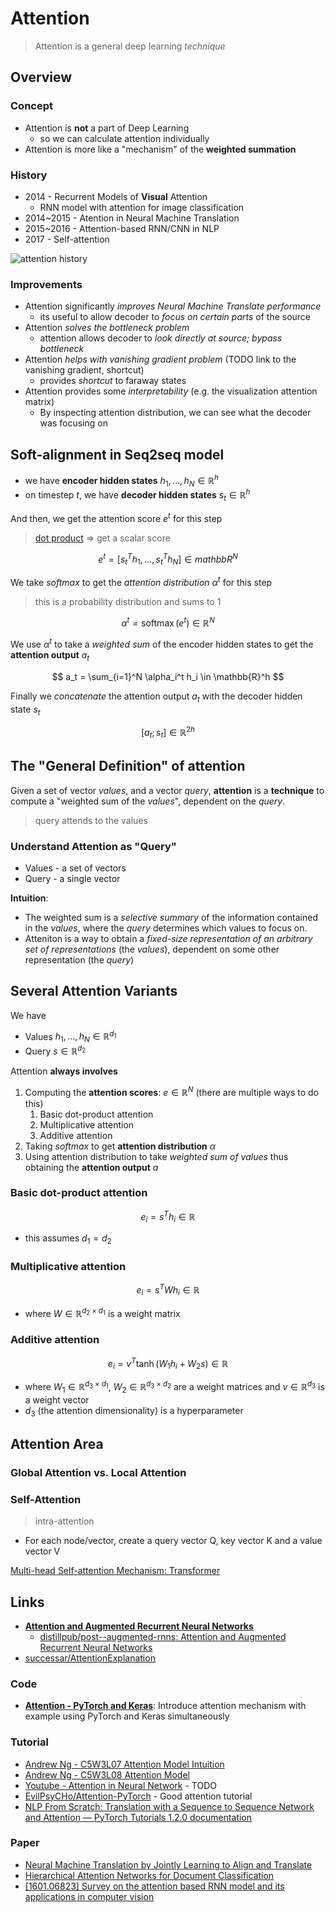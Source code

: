# Attention

> Attention is a general deep learning *technique*

## Overview

### Concept

* Attention is **not** a part of Deep Learning
  * so we can calculate attention individually
* Attention is more like a "mechanism" of  the **weighted summation**

### History

* 2014 - Recurrent Models of **Visual** Attention
  * RNN model with attention for image classification
* 2014~2015 - Atention in Neural Machine Translation
* 2015~2016 - Attention-based RNN/CNN in NLP
* 2017 - Self-attention

![attention history](https://github.com/EvilPsyCHo/Attention-PyTorch/raw/master/pic/2_1.png)

### Improvements

* Attention significantly *improves Neural Machine Translate performance*
  * its useful to allow decoder to *focus on certain parts* of the source
* Attention *solves the bottleneck problem*
  * attention allows decoder to *look directly at source; bypass bottleneck*
* Attention *helps with vanishing gradient problem* (TODO link to the vanishing gradient, shortcut)
  * provides *shortcut* to faraway states
* Attention provides some *interpretability* (e.g. the visualization attention matrix)
  * By inspecting attention distribution, we can see what the decoder was focusing on

## Soft-alignment in Seq2seq model

* we have **encoder hidden states** $h_1, \dots, h_N \in \mathbb{R}^h$
* on timestep $t$, we have **decoder hidden states** $s_t \in \mathbb{R}^h$

And then, we get the attention score $e^t$ for this step

> [dot product](#basic-dot-product-attention) => get a scalar score

$$
e^t = [s_t^T h_1, \dots, s_t^T h_N] \in mathbb{R}^N
$$

We take *softmax* to get the *attention distribution* $\alpha^t$ for this step

> this is a probability distribution and sums to 1

$$
\alpha^t = \operatorname{softmax}(e^t) \in \mathbb{R}^N
$$

We use $\alpha^t$ to take a *weighted sum* of the encoder hidden states to get the **attention output** $a_t$

$$
a_t = \sum_{i=1}^N \alpha_i^t h_i \in \mathbb{R}^h
$$

Finally we *concatenate* the attention output $a_t$ with the decoder hidden state $s_t$

$$
[a_t;s_t] \in \mathbb{R}^{2h}
$$

## The "General Definition" of attention

Given a set of vector *values*, and a vector *query*, **attention** is a **technique** to compute a "weighted sum of the *values*", dependent on the *query*.

> query attends to the values

### Understand Attention as "Query"

* Values - a set of vectors
* Query - a single vector

**Intuition**:

* The weighted sum is a *selective summary* of the information contained in the *values*, where the *query* determines which values to focus on.
* Atteniton is a way to obtain a *fixed-size representation of an arbitrary set of representations* (the *values*), dependent on some other representation (the *query*)

## Several Attention Variants

We have

* Values $h_1, \dots, h_N \in \mathbb{R}^{d_1}$
* Query $s \in \mathbb{R}^{d_2}$

Attention **always involves**

1. Computing the **attention scores**: $e \in \mathbb{R}^N$ (there are multiple ways to do this)
   1. Basic dot-product attention
   2. Multiplicative attention
   3. Additive attention
2. Taking *softmax* to get **attention distribution** $\alpha$
3. Using attention distribution to take *weighted sum of values* thus obtaining the **attention output** $a$

### Basic dot-product attention

$$
e_i = s^T h_i \in \mathbb{R}
$$

* this assumes $d_1 = d_2$

### Multiplicative attention

$$
e_i = s^T W h_i \in \mathbb{R}
$$

* where $W \in \mathbb{R}^{d_2\times d_1}$ is a weight matrix

### Additive attention

$$
e_i = v^T \tanh(W_1h_i + W_2 s) \in \mathbb{R}
$$

* where $W_1 \in \mathbb{R}^{d_3\times d_1}$, $W_2 \in \mathbb{R}^{d_3\times d_2}$ are a weight matrices and $v \in \mathbb{R}^{d_3}$ is a weight vector
* $d_3$ (the attention dimensionality) is a hyperparameter

## Attention Area

### Global Attention vs. Local Attention

### Self-Attention

> intra-attention

* For each node/vector, create a query vector Q, key vector K and a value vector V

[Multi-head Self-attention Mechanism: Transformer](Transformer.md)

## Links

* [**Attention and Augmented Recurrent Neural Networks**](https://distill.pub/2016/augmented-rnns/)
  * [distillpub/post--augmented-rnns: Attention and Augmented Recurrent Neural Networks](https://github.com/distillpub/post--augmented-rnns)
* [successar/AttentionExplanation](https://github.com/successar/AttentionExplanation)

### Code

* [**Attention - PyTorch and Keras**](https://www.kaggle.com/mlwhiz/attention-pytorch-and-keras): Introduce attention mechanism with example using PyTorch and Keras simultaneously

### Tutorial

* [Andrew Ng - C5W3L07 Attention Model Intuition](https://youtu.be/SysgYptB198)
* [Andrew Ng - C5W3L08 Attention Model](https://youtu.be/quoGRI-1l0A)
* [Youtube - Attention in Neural Network](https://youtu.be/W2rWgXJBZhU) - TODO
* [EvilPsyCHo/Attention-PyTorch](https://github.com/EvilPsyCHo/Attention-PyTorch) - Good attention tutorial
* [NLP From Scratch: Translation with a Sequence to Sequence Network and Attention — PyTorch Tutorials 1.2.0 documentation](https://pytorch.org/tutorials/intermediate/seq2seq_translation_tutorial.html)

### Paper

* [Neural Machine Translation by Jointly Learning to Align and Translate](https://arxiv.org/abs/1409.0473)
* [Hierarchical Attention Networks for Document Classification](https://www.cs.cmu.edu/~./hovy/papers/16HLT-hierarchical-attention-networks.pdf)
* [[1601.06823] Survey on the attention based RNN model and its applications in computer vision](https://arxiv.org/abs/1601.06823)
